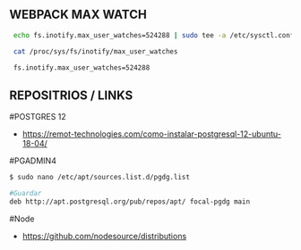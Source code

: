 

## WEBPACK MAX WATCH

```bash
 echo fs.inotify.max_user_watches=524288 | sudo tee -a /etc/sysctl.conf && sudo sysctl -p

 cat /proc/sys/fs/inotify/max_user_watches

 fs.inotify.max_user_watches=524288
```

## REPOSITRIOS / LINKS


 #POSTGRES 12

  - https://remot-technologies.com/como-instalar-postgresql-12-ubuntu-18-04/
  
  #PGADMIN4
  ```bash
  $ sudo nano /etc/apt/sources.list.d/pgdg.list
  
  #Guardar
  deb http://apt.postgresql.org/pub/repos/apt/ focal-pgdg main
  ```
  #Node
  
  - https://github.com/nodesource/distributions
